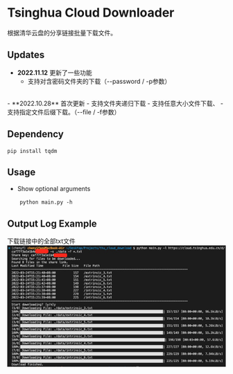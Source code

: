 # Tsinghua Cloud Downloader
根据清华云盘的分享链接批量下载文件。

## Updates
- **2022.11.12** 更新了一些功能
    - 支持对含密码文件夹的下载（--password / -p参数）
<br/>
- **2022.10.28** 首次更新
    - 支持文件夹递归下载
    - 支持任意大小文件下载、
    - 支持指定文件后缀下载。（--file / -f参数）


## Dependency
    pip install tqdm

## Usage
- Show optional arguments
```
    python main.py -h
```

## Output Log Example
下载链接中的全部txt文件
<img src="example.jpg" width=800>